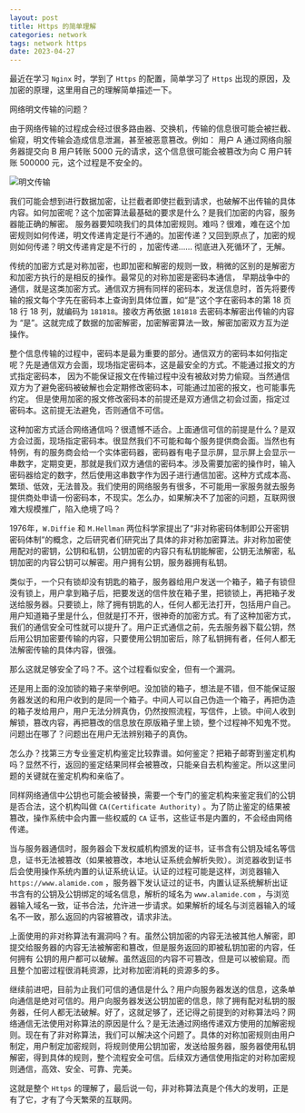```yaml
---
layout: post
title: Https 的简单理解
categories: network
tags: network https
date: 2023-04-27
---
```

最近在学习 `Nginx` 时，学到了 `Https` 的配置，简单学习了 `Https` 出现的原因，及加密的原理，这里用自己的理解简单描述一下。
<!--more-->

网络明文传输的问题？

由于网络传输的过程成会经过很多路由器、交换机，传输的信息很可能会被拦截、偷窥，明文传输会造成信息泄漏，甚至被恶意篡改。例如：
用户 A 通过网络向服务器提交向 B 用户转账 5000 元的请求，这个信息很可能会被篡改为向 C 用户转账 500000 元，这个过程是不安全的。

![明文传输](/assets/imgs/https-01.jpg)


我们可能会想到进行数据加密，让拦截者即使拦截到请求，也破解不出传输的具体内容。如何加密呢？这个加密算法最基础的要求是什么？是我们加密的内容，服务器能正确的解密。
服务器要知晓我们的具体加密规则。难吗？很难，难在这个加密规则如何传递，明文传递肯定是行不通的。加密传递？又回到原点了，加密的规则如何传递？明文传递肯定是不行的
，加密传递…… 彻底进入死循环了，无解。

传统的加密方式是对称加密，也即加密和解密的规则一致，稍微的区别的是解密方和加密方执行的是相反的操作。最常见的对称加密是密码本通信，
早期战争中的通信，就是这类加密方式。通信双方拥有同样的密码本，发送信息时，首先将要传输的报文每个字先在密码本上查询到具体位置，如“是”这个字在密码本的第 18 页 18 行 18 列，就编码为 `181818`。接收方再依据 `181818` 去密码本解密出传输的内容为 “是”。这就完成了数据的加密解密，加密解密算法一致，解密加密双方互为逆操作。

整个信息传输的过程中，密码本是最为重要的部分。通信双方的密码本如何指定呢？先是通信双方会面，现场指定密码本，这是最安全的方式。不能通过报文的方式指定密码本，
因为不能保证报文在传输过程中没有被敌对势力偷窥。当然通信双方为了避免密码被破解也会定期修改密码本，可能通过加密的报文，也可能事先约定。
但是使用加密的报文修改密码本的前提还是双方通信之初会过面，指定过密码本。这前提无法避免，否则通信不可信。

这种加密方式适合网络通信吗？很遗憾不适合。上面通信可信的前提是什么？是双方会过面，现场指定密码本。很显然我们不可能和每个服务提供商会面。当然也有特例，有的服务商会给一个实体密码器，密码器有电子显示屏，显示屏上会显示一串数字，定期变更，那就是我们双方通信的密码本。涉及需要加密的操作时，输入密码器给定的数字，然后使用这串数字作为因子进行通信加密。这种方式成本高、繁琐、低效，无法普及。我们使用的网络服务有很多，不可能用一家服务就去服务提供商处申请一份密码本，不现实。怎么办，如果解决不了加密的问题，互联网很难大规模推广，陷入绝境了吗？

1976年，`W.Diffie` 和 `M.Hellman` 两位科学家提出了“非对称密码体制即公开密钥密码体制”的概念，之后研究者们研究出了具体的非对称加密算法。非对称加密使用配对的密钥，公钥和私钥，公钥加密的内容只有私钥能解密，公钥无法解密，私钥加密的内容公钥可以解密。用户拥有公钥，服务器拥有私钥。

类似于，一个只有锁却没有钥匙的箱子，服务器给用户发送一个箱子，箱子有锁但没有锁上，用户拿到箱子后，把要发送的信件放在箱子里，把锁锁上，再把箱子发送给服务器。只要锁上，除了拥有钥匙的人，任何人都无法打开，包括用户自己。用户知道箱子里是什么，但就是打不开，很神奇的加密方式。有了这种加密方式，我们的通信安全可性就可以提升了。用户正式通信之前，先去服务器下载公钥，然后用公钥加密要传输的内容，只要使用公钥加密后，除了私钥拥有者，任何人都无法解密传输的具体内容，很强。

那么这就足够安全了吗？不。这个过程看似安全，但有一个漏洞。

还是用上面的没加锁的箱子来举例吧。没加锁的箱子，想法是不错，但不能保证服务器发送的和用户收到的是同一个箱子。中间人可以自己伪造一个箱子，再把伪造的箱子发给用户，用户无法分辨真伪，仍然按照流程，写信件，上锁。中间人收到解锁，篡改内容，再把篡改的信息放在原版箱子里上锁，整个过程神不知鬼不觉。问题出在哪了？问题出在用户无法辨别箱子的真伪。

怎么办？找第三方专业鉴定机构鉴定比较靠谱。如何鉴定？把箱子邮寄到鉴定机构吗？显然不行，返回的鉴定结果同样会被篡改，只能亲自去机构鉴定。所以这里问题的关键就在鉴定机构和亲临了。

同样网络通信中公钥也可能会被替换，需要一个专门的鉴定机构来鉴定我们的公钥是否合法，这个机构叫做 `CA(Certificate Authority)` 。为了防止鉴定的结果被篡改，操作系统中会内置一些权威的 `CA` 证书，这些证书是内置的，不会经由网络传递。

当与服务器通信时，服务器会下发权威机构颁发的证书，证书含有公钥及域名等信息，证书无法被篡改（如果被篡改，本地认证系统会解析失败）。浏览器收到证书后会使用操作系统内置的认证系统认证。认证的过程可能是这样，浏览器输入 `https://www.alamide.com` ，服务器下发认证过的证书，内置认证系统解析出证书含有的公钥及公钥绑定的域名信息，解析的域名为 `www.alamide.com` ，与浏览器输入域名一致，证书合法，允许进一步请求。如果解析的域名与浏览器输入的域名不一致，那么返回的内容被篡改，请求非法。

上面使用的非对称算法有漏洞吗？有。虽然公钥加密的内容无法被其他人解密，即提交给服务器的内容无法被解密和篡改，但是服务返回的即被私钥加密的内容，任何拥有
公钥的用户都可以破解。虽然返回的内容不可篡改，但是可以被偷窥。而且整个加密过程很消耗资源，比对称加密消耗的资源多的多。

继续前进吧，目前为止我们可信的通信是什么？用户向服务器发送的信息，这条单向通信是绝对可信的。用户向服务器发送公钥加密的信息，除了拥有配对私钥的服务器，任何人都无法破解。好了，这就足够了，还记得之前提到的对称算法吗？网络通信无法使用对称算法的原因是什么？是无法通过网络传递双方使用的加解密规则。现在有了非对称算法，我们可以解决这个问题了。具体的对称加密规则由用户制定，用户制定加密规则，将规则使用公钥加密，发送给服务器，服务器使用私钥解密，得到具体的规则，整个流程安全可信。后续双方通信使用指定的对称加密规则通信，高效、安全、可靠、完美。

这就是整个 `Https` 的理解了，最后说一句，非对称算法真是个伟大的发明，正是有了它，才有了今天繁荣的互联网。 
